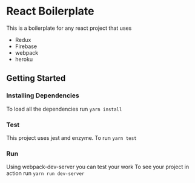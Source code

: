 # React Boilerplate

This is a boilerplate for any react project that uses

- Redux
- Firebase
- webpack
- heroku

## Getting Started
### Installing Dependencies
To load all the dependencies run ```yarn install```

### Test
This project uses jest and enzyme.
To run ```yarn test```

### Run
Using webpack-dev-server you can test your work
To see your project in action run ```yarn run dev-server```
